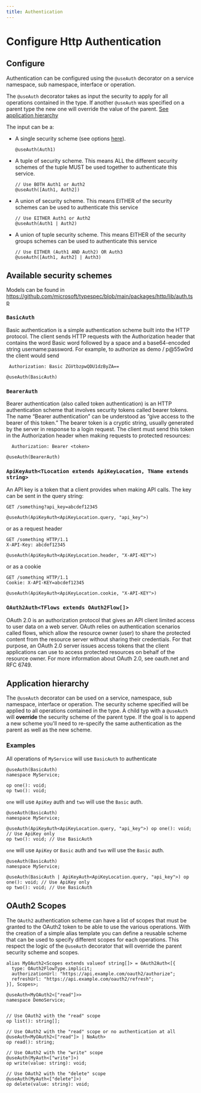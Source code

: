 ```yaml
---
title: Authentication
---
```


# Configure Http Authentication

## Configure

Authentication can be configured using the `@useAuth` decorator on a service namespace, sub namespace, interface or operation.

The `@useAuth` decorator takes as input the security to apply for all operations contained in the type. If another `@useAuth` was specified on a parent type the new one will override the value of the parent. [See application hierarchy](#application-hierarchy)

The input can be a:

- A single security scheme (see options [here](https://github.com/microsoft/typespec/blob/main/packages/http/lib/auth.tsp)).

  ```typespec
  @useAuth(Auth1)
  ```

- A tuple of security scheme. This means ALL the different security schemes of the tuple MUST be used together to authenticate this service.

  ```typespec
  // Use BOTH Auth1 or Auth2
  @useAuth([Auth1, Auth2])
  ```

- A union of security scheme. This means EITHER of the security schemes can be used to authenticate this service

  ```typespec
  // Use EITHER Auth1 or Auth2
  @useAuth(Auth1 | Auth2)
  ```

- A union of tuple security scheme. This means EITHER of the security groups schemes can be used to authenticate this service

  ```typespec
  // Use EITHER (Auth1 AND Auth2) OR Auth3
  @useAuth([Auth1, Auth2] | Auth3)
  ```

## Available security schemes

Models can be found in https://github.com/microsoft/typespec/blob/main/packages/http/lib/auth.tsp

### `BasicAuth`

Basic authentication is a simple authentication scheme built into the HTTP protocol.
The client sends HTTP requests with the Authorization header that contains the word Basic word followed by a space and a base64-encoded string username:password.
For example, to authorize as demo / p@55w0rd the client would send

```
 Authorization: Basic ZGVtbzpwQDU1dzByZA==
```

```typespec
@useAuth(BasicAuth)
```

### `BearerAuth`

Bearer authentication (also called token authentication) is an HTTP authentication scheme that involves security tokens called bearer tokens.
The name “Bearer authentication” can be understood as “give access to the bearer of this token.” The bearer token is a cryptic string, usually generated by the server in response to a login request.
The client must send this token in the Authorization header when making requests to protected resources:

```
  Authorization: Bearer <token>
```

```typespec
@useAuth(BearerAuth)
```

### `ApiKeyAuth<TLocation extends ApiKeyLocation, TName extends string>`

An API key is a token that a client provides when making API calls. The key can be sent in the query string:

```
GET /something?api_key=abcdef12345
```

```typespec
@useAuth(ApiKeyAuth<ApiKeyLocation.query, "api_key">)
```

or as a request header

```
GET /something HTTP/1.1
X-API-Key: abcdef12345
```

```typespec
@useAuth(ApiKeyAuth<ApiKeyLocation.header, "X-API-KEY">)
```

or as a cookie

```
GET /something HTTP/1.1
Cookie: X-API-KEY=abcdef12345
```

```typespec
@useAuth(ApiKeyAuth<ApiKeyLocation.cookie, "X-API-KEY">)
```

### `OAuth2Auth<TFlows extends OAuth2Flow[]>`

OAuth 2.0 is an authorization protocol that gives an API client limited access to user data on a web server.
OAuth relies on authentication scenarios called flows, which allow the resource owner (user) to share the protected content from the resource server without sharing their credentials.
For that purpose, an OAuth 2.0 server issues access tokens that the client applications can use to access protected resources on behalf of the resource owner.
For more information about OAuth 2.0, see oauth.net and RFC 6749.

## Application hierarchy

The `@useAuth` decorator can be used on a service, namespace, sub namespace, interface or operation. The security scheme specified will be applied to all operations contained in the type.
A child typ with a `@useAuth` will **override** the security scheme of the parent type. If the goal is to append a new scheme you'll need to re-specify the same authentication as the parent as well as the new scheme.

### Examples

All operations of `MyService` will use `BasicAuth` to authenticate

```typespec
@useAuth(BasicAuth)
namespace MyService;

op one(): void;
op two(): void;
```

`one` will use `ApiKey` auth and `two` will use the `Basic` auth.

```typespec
@useAuth(BasicAuth)
namespace MyService;

@useAuth(ApiKeyAuth<ApiKeyLocation.query, "api_key">) op one(): void; // Use ApiKey only
op two(): void; // Use BasicAuth
```

`one` will use `ApiKey` or `Basic` auth and `two` will use the `Basic` auth.

```typespec
@useAuth(BasicAuth)
namespace MyService;

@useAuth(BasicAuth | ApiKeyAuth<ApiKeyLocation.query, "api_key">) op one(): void; // Use ApiKey only
op two(): void; // Use BasicAuth
```

## OAuth2 Scopes

The `OAuth2` authentication scheme can have a list of scopes that must be granted to the OAuth2 token to be able to use the various operations.
With the creation of a simple alias template you can define a reusable scheme that can be used to specify different scopes for each operations.
This respect the logic of the `@useAuth` decorator that will override the parent security scheme and scopes.

```tsp
alias MyOAuth2<Scopes extends valueof string[]> = OAuth2Auth<[{
  type: OAuth2FlowType.implicit;
  authorizationUrl: "https://api.example.com/oauth2/authorize";
  refreshUrl: "https://api.example.com/oauth2/refresh";
}], Scopes>;

@useAuth<MyOAuth2<["read"]>>
namespace DemoService;


// Use OAuth2 with the "read" scope
op list(): string[];

// Use OAuth2 with the "read" scope or no authentication at all
@useAuth<MyOAuth2<["read"]> | NoAuth>
op read(): string;

// Use OAuth2 with the "write" scope
@useAuth(MyAuth<["write"]>)
op write(value: string): void;

// Use OAuth2 with the "delete" scope
@useAuth(MyAuth<["delete"]>)
op delete(value: string): void;

```
